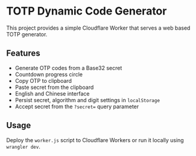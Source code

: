 # TOTP Dynamic Code Generator

This project provides a simple Cloudflare Worker that serves a web based TOTP generator.

## Features

- Generate OTP codes from a Base32 secret
- Countdown progress circle
- Copy OTP to clipboard
- Paste secret from the clipboard
- English and Chinese interface
- Persist secret, algorithm and digit settings in `localStorage`
- Accept secret from the `?secret=` query parameter

## Usage

Deploy the `worker.js` script to Cloudflare Workers or run it locally using `wrangler dev`.

